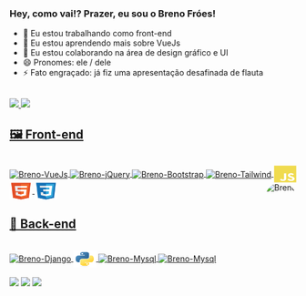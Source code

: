 ### Hey, como vai!? Prazer, eu sou o Breno Fróes!

- 🔭 Eu estou trabalhando como front-end
- 🌱 Eu estou aprendendo mais sobre VueJs
- 👯 Eu estou colaborando na área de design gráfico e UI
- 😄 Pronomes: ele / dele
- ⚡ Fato engraçado: já fiz uma apresentação desafinada de flauta

</br>
<div>
  <a href="https://www.linkedin.com/in/breno-froes/">
  <img height="180em" src="https://github-readme-stats.vercel.app/api?username=brenofroes&show_icons=true&theme=tokyonight&include_all_commits=true&count_private=true"/>
  <img height="180em" src="https://github-readme-stats.vercel.app/api/top-langs/?username=brenofroes&layout=compact&langs_count=7&theme=tokyonight"/>
</div>

<h2> 🖼 Front-end </h2>
  
<div style="display: inline_block"><br>
  <img align="center" alt="Breno-VueJs" height="30" width="40" src="https://cdn.jsdelivr.net/gh/devicons/devicon/icons/vuejs/vuejs-original.svg">
  <img align="center" alt="Breno-jQuery" height="30" width="40" src="https://cdn.jsdelivr.net/gh/devicons/devicon/icons/jquery/jquery-original.svg">
  <img align="center" alt="Breno-Bootstrap" height="30" width="40" src="https://cdn.jsdelivr.net/gh/devicons/devicon/icons/bootstrap/bootstrap-original.svg">
  <img align="center" alt="Breno-Tailwind" height="30" width="40" src="https://cdn.jsdelivr.net/gh/devicons/devicon/icons/tailwindcss/tailwindcss-original-wordmark.svg">
  <img align="center" alt="Breno-Js" height="30" width="40" src="https://raw.githubusercontent.com/devicons/devicon/master/icons/javascript/javascript-plain.svg">
  <img align="center" alt="Breno-HTML" height="30" width="40" src="https://raw.githubusercontent.com/devicons/devicon/master/icons/html5/html5-original.svg">
  <img align="center" alt="Breno-CSS" height="30" width="40" src="https://raw.githubusercontent.com/devicons/devicon/master/icons/css3/css3-original.svg">
  <img align="right" alt="Breno" height="150" style="border-radius:50px;" src="https://i.ibb.co/bW3qTwD/7456520f-ec8c-48dd-b8fd-7e470efb5fa0.jpg">
</div>

<h2>🎲 Back-end </h2>
  
<div style="display: inline_block"><br>
  <img align="center" alt="Breno-Django" height="30" width="40" src="https://cdn.jsdelivr.net/gh/devicons/devicon/icons/django/django-plain.svg">
  <img align="center" alt="Breno-Python" height="30" width="40" src="https://raw.githubusercontent.com/devicons/devicon/master/icons/python/python-original.svg">
  <img align="center" alt="Breno-Mysql" height="30" width="40" src="https://cdn.jsdelivr.net/gh/devicons/devicon/icons/mysql/mysql-original.svg">
  <img align="center" alt="Breno-Mysql" height="30" width="40" src="https://cdn.jsdelivr.net/gh/devicons/devicon/icons/mongodb/mongodb-original.svg">
</div>
<br>
<div> 
  <a href="https://instagram.com/brenofroes" target="_blank"><img src="https://img.shields.io/badge/-Instagram-%23E4405F?style=for-the-badge&logo=instagram&logoColor=white" target="_blank"></a>
  <a href = "mailto:bfroes58@gmail.com"><img src="https://img.shields.io/badge/-Gmail-%23333?style=for-the-badge&logo=gmail&logoColor=white" target="_blank"></a>
  <a href="https://www.linkedin.com/in/breno-froes/" target="_blank"><img src="https://img.shields.io/badge/-LinkedIn-%230077B5?style=for-the-badge&logo=linkedin&logoColor=white" target="_blank"></a> 
</div>
